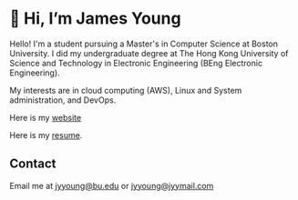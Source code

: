 # 👋 Hi, I’m James Young

Hello! I'm a student pursuing a Master's in Computer Science at Boston University. I did my undergraduate degree at The Hong Kong University of Science and Technology in Electronic Engineering (BEng Electronic Engineering). 

My interests are in cloud computing (AWS), Linux and System administration, and DevOps.

Here is my [website](https://portfolio.jyylab.com/)

Here is my [resume](https://resume.jyydev.xyz/resume1/resume_1.pdf).

## Contact

Email me at [jyyoung@bu.edu](mailto:jyyoung@bu.edu) or [jyyoung@jyymail.com](mailto:jyyoung@jyymail.com)

<!-- I have a passion for learning about cloud computing, Linux, programming, and computer hardware. -->
